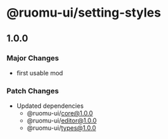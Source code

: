 # @ruomu-ui/setting-styles

## 1.0.0

### Major Changes

- first usable mod

### Patch Changes

- Updated dependencies
  - @ruomu-ui/core@1.0.0
  - @ruomu-ui/editor@1.0.0
  - @ruomu-ui/types@1.0.0
